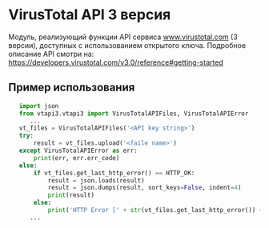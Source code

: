 # VirusTotal API 3 версия
Модуль, реализующий функции API сервиса www.virustotal.com (3 версии), доступных с использованием открытого ключа.
Подробное описание API смотри на: https://developers.virustotal.com/v3.0/reference#getting-started

## Пример использования

```python
   import json
   from vtapi3.vtapi3 import VirusTotalAPIFiles, VirusTotalAPIError
      ...
   vt_files = VirusTotalAPIFiles('<API key string>')
   try:
       result = vt_files.upload('<faile name>')
   except VirusTotalAPIError as err:
       print(err, err.err_code)
   else:
       if vt_files.get_last_http_error() == HTTP_OK:
           result = json.loads(result)
           result = json.dumps(result, sort_keys=False, indent=4)
           print(result)
       else:
           print('HTTP Error [' + str(vt_files.get_last_http_error()) +']')
      ...
```
